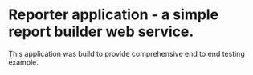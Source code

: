# Reporter application - a simple report builder web service.

This application was build to provide comprehensive end to end testing example.

